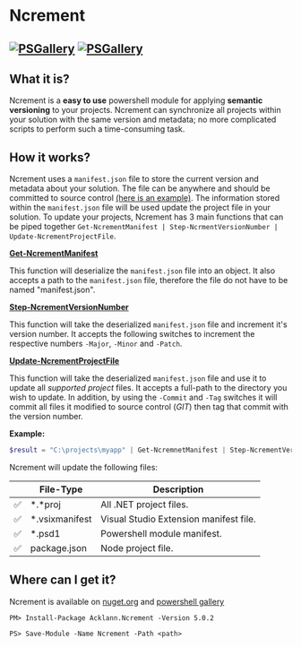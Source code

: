 # Ncrement
[![PSGallery](https://img.shields.io/powershellgallery/v/Ncrement.svg)](https://www.powershellgallery.com/packages/Ncrement)
[![PSGallery](https://img.shields.io/powershellgallery/dt/Ncrement.svg)](https://www.powershellgallery.com/packages/Ncrement)
---

## What it is?

Ncrement is a **easy to use** powershell module for applying **semantic versioning** to your projects. Ncrement can synchronize all projects within your solution with the same version and metadata; no more complicated scripts to perform such a time-consuming task.

## How it works?

Ncrement uses a `manifest.json` file to store the current version and metadata about your solution. The file can be anywhere and should be committed to source control [(here is an example)](/samples/manifest.json). The information stored within the `manifest.json` file will be used update the project file in your solution. To update your projects, Ncrement has 3 main functions that can be piped together `Get-NcrementManifest | Step-NcrmentVersionNumber | Update-NcrementProjectFile`.

**[Get-NcrementManifest](/src/Ncrement/Public/Get-NcrementManifest.ps1)**

This function will deserialize the `manifest.json` file into an object. It also accepts a path to the `manifest.json` file, therefore the file do not have to be named "manifest.json".

**[Step-NcrementVersionNumber](/src/Ncrement/Public/Step-NcrementVersionNumber.ps1)**

This function will take the deserialized `manifest.json` file and increment it's version number. It accepts the following switches to increment the respective numbers `-Major`, `-Minor` and `-Patch`. 

**[Update-NcrementProjectFile](/src/Ncrement/Public/Update-NcrementProjectFile.ps1)**

This function will take the deserialized `manifest.json` file and use it to update all *supported project* files. It accepts a full-path to the directory you wish to update. In addition, by using the `-Commit` and `-Tag` switches it will commit all files it modified to source control (*GIT*) then tag that commit with the version number.

**Example:** 
```powershell
$result = "C:\projects\myapp" | Get-NcremnetManifest | Step-NcrementVersionNumber -Patch | Update-NcrementProjectFile "C:\projects\myapp\src" -Commit`;
```

Ncrement will update the following files:

|                       | File-Type      | Description |
|-----------------------|----------------|-------------|
| :white_check_mark:    | *.*proj        | All .NET project files.
| :white_check_mark:    | *.vsixmanifest | Visual Studio Extension manifest file.
| :white_check_mark:    | *.psd1         | Powershell module manifest.
| :white_check_mark:    | package.json   | Node project file.

## Where can I get it?

Ncrement is available on [nuget.org](https://www.nuget.org/packages/Acklann.Ncrement/) and [powershell gallery](https://www.powershellgallery.com/packages/Ncrement/)

`PM> Install-Package Acklann.Ncrement -Version 5.0.2 `

`PS> Save-Module -Name Ncrement -Path <path>` 


